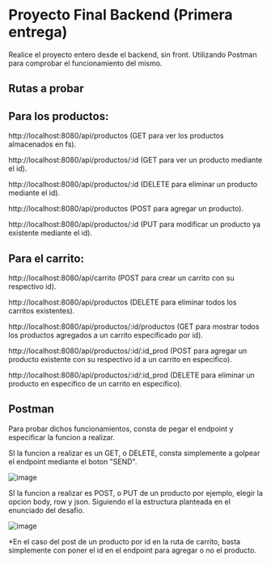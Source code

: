 # Proyecto Final Backend (Primera entrega)

Realice el proyecto entero desde el backend, sin front.
Utilizando Postman para comprobar el funcionamiento del mismo.


## Rutas a probar  


## Para los productos: 


http://localhost:8080/api/productos (GET para ver los productos almacenados en fs).


http://localhost:8080/api/productos/:id (GET para ver un producto mediante el id).


http://localhost:8080/api/productos/:id (DELETE para eliminar un producto mediante el id).


http://localhost:8080/api/productos (POST para agregar un producto).


http://localhost:8080/api/productos/:id (PUT para modificar un producto ya existente mediante el id).


## Para el carrito: 


http://localhost:8080/api/carrito (POST para crear un carrito con su respectivo id).


http://localhost:8080/api/productos (DELETE para eliminar todos los carritos existentes).


http://localhost:8080/api/productos/:id/productos (GET para mostrar todos los productos agregados a un carrito especificado por id).


http://localhost:8080/api/productos/:id/:id_prod (POST para agregar un producto existente con su respectivo id a un carrito en especifico).


http://localhost:8080/api/productos/:id/:id_prod (DELETE para eliminar un producto en especifico de un carrito en especifico).


## Postman


Para probar dichos funcionamientos, consta de pegar el endpoint y especificar la funcion a realizar.


SI la funcion a realizar es un GET, o DELETE, consta simplemente a golpear el endpoint mediante el boton "SEND".


![image](https://user-images.githubusercontent.com/90289434/203857998-a537d9c3-97fa-43de-81cf-4c8957893ab9.png)


SI la funcion a realizar es POST, o PUT de un producto por ejemplo, elegir la opcion body, row y json. Siguiendo el la estructura planteada en el enunciado del desafio.


![image](https://user-images.githubusercontent.com/90289434/203858244-ff73e48b-ae47-48bc-b6dd-f43f873ac7db.png)



*En el caso del post de un producto por id en la ruta de carrito, basta simplemente con poner el id en el endpoint para agregar o no el producto.





